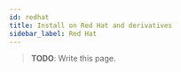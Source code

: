 ```yaml
---
id: redhat
title: Install on Red Hat and derivatives
sidebar_label: Red Hat
---
```


> **TODO**: Write this page.

